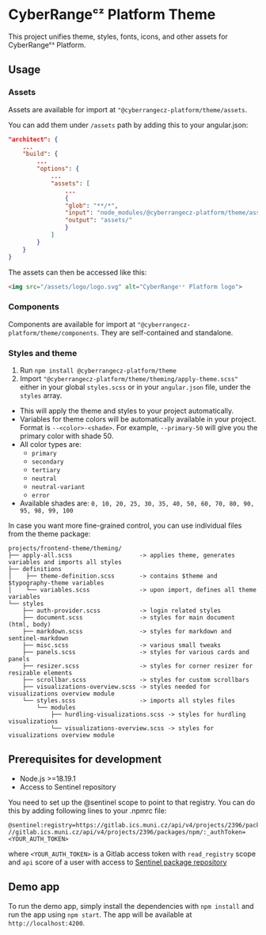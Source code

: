 # CyberRangeᶜᶻ Platform Theme

This project unifies theme, styles, fonts, icons, and other assets for CyberRangeᶜᶻ Platform.

## Usage

### Assets

Assets are available for import at `"@cyberrangecz-platform/theme/assets`.

You can add them under `/assets` path by adding this to your angular.json:
```json
"architect": {
    ...
    "build": {
        ...
        "options": {
            ...
            "assets": [
                ...
                {
                "glob": "**/*",
                "input": "node_modules/@cyberrangecz-platform/theme/assets",
                "output": "assets/"
                }
            ]
        }
    }
}
```

The assets can then be accessed like this:
```html
<img src="/assets/logo/logo.svg" alt="CyberRangeᶜᶻ Platform logo">
```

### Components

Components are available for import at `"@cyberrangecz-platform/theme/components`. They are self-contained and standalone.

### Styles and theme

1. Run `npm install @cyberrangecz-platform/theme`
2. Import `"@cyberrangecz-platform/theme/theming/apply-theme.scss"` either in your global `styles.scss` or in your `angular.json` file, under the `styles` array.

- This will apply the theme and styles to your project automatically.
- Variables for theme colors will be automatically available in your project. Format is `--<color>-<shade>`. For example, `--primary-50` will give you the primary color with shade 50.
- All color types are:
    - `primary`
    - `secondary`
    - `tertiary`
    - `neutral`
    - `neutral-variant`
    - `error`
- Available shades are: `0, 10, 20, 25, 30, 35, 40, 50, 60, 70, 80, 90, 95, 98, 99, 100`

In case you want more fine-grained control, you can use individual files from the theme package:

```
projects/frontend-theme/theming/
├── apply-all.scss                   -> applies theme, generates variables and imports all styles
├── definitions
│    ├── theme-definition.scss       -> contains $theme and $typography-theme variables
│    └── variables.scss              -> upon import, defines all theme variables 
└── styles
    ├── auth-provider.scss           -> login related styles
    ├── document.scss                -> styles for main document (html, body)
    ├── markdown.scss                -> styles for markdown and sentinel-markdown
    ├── misc.scss                    -> various small tweaks
    ├── panels.scss                  -> styles for various cards and panels
    ├── resizer.scss                 -> styles for corner resizer for resizable elements
    ├── scrollbar.scss               -> styles for custom scrollbars
    ├── visualizations-overview.scss -> styles needed for visualizations overview module
    └── styles.scss                  -> imports all styles files
        └── modules
            ├── hurdling-visualizations.scss -> styles for hurdling visualizations
            └── visualizations-overview.scss -> styles for visualizations overview module
```

## Prerequisites for development

- Node.js >=18.19.1
- Access to Sentinel repository

You need to set up the @sentinel scope to point to that registry. You can do this by
adding following lines to your .npmrc file:

```
@sentinel:registry=https://gitlab.ics.muni.cz/api/v4/projects/2396/packages/npm/
//gitlab.ics.muni.cz/api/v4/projects/2396/packages/npm/:_authToken=<YOUR_AUTH_TOKEN>
```

where `<YOUR_AUTH_TOKEN>` is a Gitlab access token with `read_registry` scope and `api` score of a user with access
to [Sentinel package repository](https://gitlab.ics.muni.cz/sentinel/sentinel-artifact-repository)

## Demo app

To run the demo app, simply install the dependencies with `npm install` and run the app using `npm start`. The app will be available at `http://localhost:4200`.
